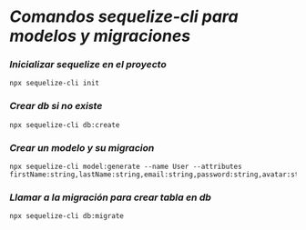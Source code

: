 # *Comandos sequelize-cli para modelos y migraciones*

### *Inicializar sequelize en el proyecto*
```
npx sequelize-cli init
```

### *Crear db si no existe*
```
npx sequelize-cli db:create
```

### *Crear un modelo y su migracion*
```
npx sequelize-cli model:generate --name User --attributes firstName:string,lastName:string,email:string,password:string,avatar:string,roleId:integer
```

### *Llamar a la migración para crear tabla en db*
```
npx sequelize-cli db:migrate
```